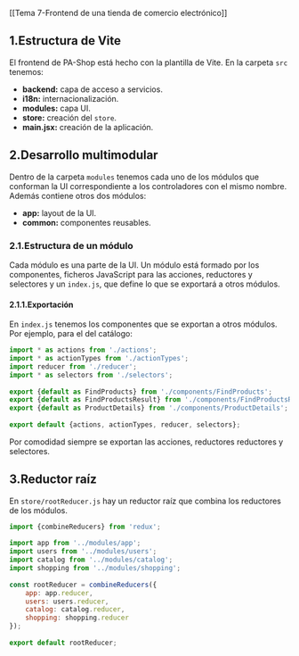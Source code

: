 [[Tema 7-Frontend de una tienda de comercio electrónico]]

## 1.Estructura de Vite
El frontend de PA-Shop está hecho con la plantilla de Vite. En la carpeta `src` tenemos:
+ **backend:** capa de acceso a servicios.
+ **i18n:** internacionalización.
+ **modules:** capa UI.
+ **store:** creación del `store`.
+ **main.jsx:** creación de la aplicación.

## 2.Desarrollo multimodular
Dentro de la carpeta `modules` tenemos cada uno de los módulos que conforman la UI correspondiente a los controladores con el mismo nombre. Además contiene otros dos módulos:
+ **app:** layout de la UI.
+ **common:** componentes reusables.

### 2.1.Estructura de un módulo
Cada módulo es una parte de la UI. Un módulo está formado por los componentes, ficheros JavaScript para las acciones, reductores y selectores y un `index.js`, que define lo que se exportará a otros módulos.

#### 2.1.1.Exportación
En `index.js` tenemos los componentes que se exportan a otros módulos. Por ejemplo, para el del catálogo:

```javascript
import * as actions from './actions';  
import * as actionTypes from './actionTypes';  
import reducer from './reducer';  
import * as selectors from './selectors';  
  
export {default as FindProducts} from './components/FindProducts';  
export {default as FindProductsResult} from './components/FindProductsResult';  
export {default as ProductDetails} from './components/ProductDetails';  
  
export default {actions, actionTypes, reducer, selectors};
```

Por comodidad siempre se exportan las acciones, reductores reductores y selectores.

## 3.Reductor raíz
En `store/rootReducer.js` hay un reductor raíz que combina los reductores de los módulos.

```javascript
import {combineReducers} from 'redux';  
  
import app from '../modules/app';  
import users from '../modules/users';  
import catalog from '../modules/catalog';  
import shopping from '../modules/shopping';  
  
const rootReducer = combineReducers({  
    app: app.reducer,  
    users: users.reducer,  
    catalog: catalog.reducer,  
    shopping: shopping.reducer  
});  
  
export default rootReducer;
```

